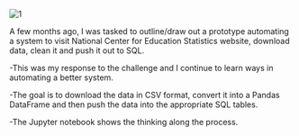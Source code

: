 ![1](https://user-images.githubusercontent.com/37382927/112034951-4c370d00-8afc-11eb-9e34-f1302d067757.png)

A few months ago, I was tasked to outline/draw out a prototype automating a system to visit National Center for Education Statistics website, download data, clean it and push it out to SQL.

-This was my response to the challenge and I continue to learn ways in automating a better system.

-The goal is to download the data in CSV format, convert it into a Pandas DataFrame and then push the data into the appropriate SQL tables. 

-The Jupyter notebook shows the thinking along the process.  

